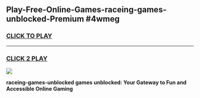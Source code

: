 
## Play-Free-Online-Games-raceing-games-unblocked-Premium #4wmeg
<h3>
<a href="https://premium.freeplayer.one?title=raceing-games-unblocked&ref=8M">CLICK TO PLAY</a></h3>
<hr>

<h3>
<a href="https://premium.freeplayer.one?title=raceing-games-unblocked&ref=8M">CLICK 2 PLAY</a>
  
</h3>

<a href="https://premium.freeplayer.one?title=raceing-games-unblocked&ref=8M"><img src="https://clearcache.store/games.png"></a>


**raceing-games-unblocked games unblocked: Your Gateway to Fun and Accessible Online Gaming**

